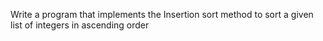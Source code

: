 Write a program that implements the Insertion sort method to sort a given list of integers in ascending order
